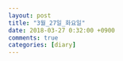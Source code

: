 ```yaml
---
layout: post
title: "3월_27일_화요일"
date: 2018-03-27 0:32:00 +0900
comments: true 
categories: [diary] 
---
```

